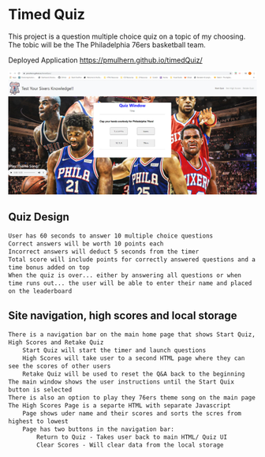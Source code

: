 # Timed Quiz

This project is a question multiple choice quiz on a topic of my choosing.  The tobic will be the The Philadelphia 76ers basketball team.

Deployed Application https://pmulhern.github.io/timedQuiz/

![](Final_Product.jpg)


## Quiz Design

```
User has 60 seconds to answer 10 multiple choice questions
Correct answers will be worth 10 points each
Incorrect answers will deduct 5 seconds from the timer
Total score will include points for correctly answered questions and a time bonus added on top
When the quiz is over... either by answering all questions or when time runs out... the user will be able to enter their name and placed on the leaderboard
```

## Site navigation, high scores and local storage

```
There is a navigation bar on the main home page that shows Start Quiz, High Scores and Retake Quiz
    Start Quiz will start the timer and launch questions
    High Scores will take user to a second HTML page where they can see the scores of other users
    Retake Quiz will be used to reset the Q&A back to the beginning
The main window shows the user instructions until the Start Quix button is selected
There is also an option to play they 76ers theme song on the main page
The High Scores Page is a separte HTML with separate Javascript
    Page shows uder name and their scores and sorts the scres from highest to lowest
    Page has two buttons in the navigation bar:
        Return to Quiz - Takes user back to main HTML/ Quiz UI
        Clear Scores - Will clear data from the local storage
```



